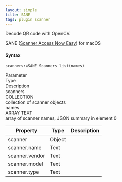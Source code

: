 ```yaml
---
layout: simple
title: SANE
tags: plugin scanner
---
```


Decode QR code with OpenCV.

<!--more-->

SANE ([Scanner Access Now Easy](http://www.sane-project.org)) for macOS

#### Syntax

```
scanners:=SANE Scanners list(names)
```

<div class="grid">
<div class="syntax-th cell cell--2">Parameter</div>
<div class="syntax-th cell cell--2">Type</div>
<div class="syntax-th cell cell--8">Description</div>
<div class="syntax-td cell cell--2">scanners</div>
<div class="syntax-td cell cell--2">COLLECTION</div>
<div class="syntax-td cell cell--8">collection of scanner objects</div>   
<div class="syntax-td cell cell--2">names</div>
<div class="syntax-td cell cell--2">ARRAY TEXT</div>
<div class="syntax-td cell cell--8">array of scanner names, JSON summary in element 0</div>   
</div>

Property|Type|Description
------------|------|----
scanner | Object|
scanner.name | Text|
scanner.vendor | Text|
scanner.model | Text|
scanner.type | Text|
